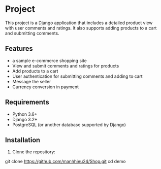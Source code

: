 # Project

This project is a Django application that includes a detailed product view with user comments and ratings. It also supports adding products to a cart and submitting comments.

## Features
- a sample e-commerce shopping site
- View and submit comments and ratings for products
- Add products to a cart
- User authentication for submitting comments and adding to cart
- Message the seller
- Currency conversion in payment

## Requirements

- Python 3.6+
- Django 3.2+
- PostgreSQL (or another database supported by Django)

## Installation

1. Clone the repository:

git clone https://github.com/manhhieu24/Shop.git
cd demo


